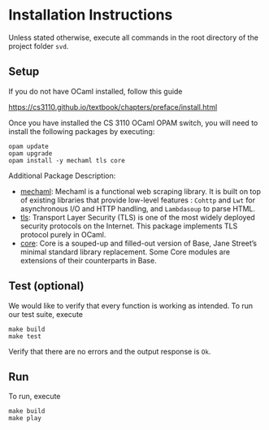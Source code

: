 # Installation Instructions

Unless stated otherwise, execute all commands in the root directory of the project folder `svd`.

## Setup
If you do not have OCaml installed, follow this guide

https://cs3110.github.io/textbook/chapters/preface/install.html

Once you have installed the CS 3110 OCaml OPAM switch, you will need to install the following packages by executing:
```
opam update
opam upgrade
opam install -y mechaml tls core
```

Additional Package Description:
+ [mechaml](https://github.com/yannham/mechaml): Mechaml is a functional web scraping library. It is built on top of existing libraries that provide low-level features : `Cohttp` and `Lwt` for asynchronous I/O and HTTP handling, and `Lambdasoup` to parse HTML.
+ [tls](https://github.com/mirleft/ocaml-tls): Transport Layer Security (TLS) is one of the most widely deployed security protocols on the Internet. This package implements TLS protocol purely in OCaml.
+ [core](https://opensource.janestreet.com/core/): Core is a souped-up and filled-out version of Base, Jane Street’s minimal standard library replacement. Some Core modules are extensions of their counterparts in Base.

## Test (optional)
We would like to verify that every function is working as intended. To run our test suite, execute
```
make build
make test
```
Verify that there are no errors and the output response is `Ok`.

## Run
To run, execute 
```
make build
make play
``` 

